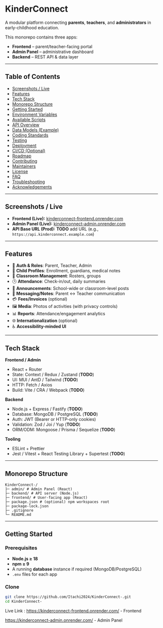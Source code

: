 # KinderConnect

A modular platform connecting **parents**, **teachers**, and **administrators** in early-childhood education.

This monorepo contains three apps:

- **Frontend** – parent/teacher-facing portal  
- **Admin Panel** – administrative dashboard  
- **Backend** – REST API & data layer  

---

## Table of Contents

- [Screenshots / Live](#screenshots--live)
- [Features](#features)
- [Tech Stack](#tech-stack)
- [Monorepo Structure](#monorepo-structure)
- [Getting Started](#getting-started)
- [Environment Variables](#environment-variables)
- [Available Scripts](#available-scripts)
- [API Overview](#api-overview)
- [Data Models (Example)](#data-models-example)
- [Coding Standards](#coding-standards)
- [Testing](#testing)
- [Deployment](#deployment)
- [CI/CD (Optional)](#cicd-optional)
- [Roadmap](#roadmap)
- [Contributing](#contributing)
- [Maintainers](#maintainers)
- [License](#license)
- [FAQ](#faq)
- [Troubleshooting](#troubleshooting)
- [Acknowledgements](#acknowledgements)

---

## Screenshots / Live

- **Frontend (Live):** [kinderconnect-frontend.onrender.com](https://kinderconnect-frontend.onrender.com/)  
- **Admin Panel (Live):** [kinderconnect-admin.onrender.com](https://kinderconnect-admin.onrender.com/)  
- **API Base URL (Prod):** **TODO** add URL (e.g., `https://api.kinderconnect.example.com`)  

---

## Features

- 👤 **Auth & Roles**: Parent, Teacher, Admin  
- 🧒 **Child Profiles**: Enrollment, guardians, medical notes  
- 🏫 **Classroom Management**: Rosters, groups  
- 🕒 **Attendance**: Check-in/out, daily summaries  
- 📣 **Announcements**: School-wide or classroom-level posts  
- 💬 **Messaging/Notes**: Parent ↔ Teacher communication  
- 💳 **Fees/Invoices** (optional)  
- 🖼️ **Media**: Photos of activities (with privacy controls)  
- 📊 **Reports**: Attendance/engagement analytics  
- 🌐 **Internationalization** (optional)  
- ♿ **Accessibility-minded UI**  

---

## Tech Stack

**Frontend / Admin**
- React + Router  
- State: Context / Redux / Zustand (**TODO**)  
- UI: MUI / AntD / Tailwind (**TODO**)  
- HTTP: Fetch / Axios  
- Build: Vite / CRA / Webpack (**TODO**)  

**Backend**
- Node.js + Express / Fastify (**TODO**)  
- Database: MongoDB / PostgreSQL (**TODO**)  
- Auth: JWT (Bearer or HTTP-only cookies)  
- Validation: Zod / Joi / Yup (**TODO**)  
- ORM/ODM: Mongoose / Prisma / Sequelize (**TODO**)  

**Tooling**
- ESLint + Prettier  
- Jest / Vitest + React Testing Library + Supertest (**TODO**)  

---

## Monorepo Structure
```
KinderConnect-/
├─ admin/ # Admin Panel (React)
├─ backend/ # API server (Node.js)
├─ frontend/ # User-facing app (React)
├─ package.json # (optional) npm workspaces root
├─ package-lock.json
├─ .gitignore
└─ README.md
```


---

## Getting Started

### Prerequisites
- **Node.js ≥ 18**  
- **npm ≥ 9**  
- A running **database** instance if required (MongoDB/PostgreSQL)  
- `.env` files for each app  

### Clone

```bash
git clone https://github.com/Itachi2024/KinderConnect-.git
cd KinderConnect-

```



Live Link : https://kinderconnect-frontend.onrender.com/ - Frontend

https://kinderconnect-admin.onrender.com/ - Admin Panel
